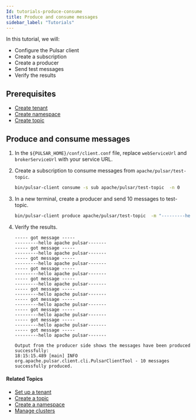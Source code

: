 ```yaml
---
Id: tutorials-produce-consume
title: Produce and consume messages
sidebar_label: "Tutorials"
---
```


In this tutorial, we will:
- Configure the Pulsar client
- Create a subscription
- Create a producer
- Send test messages
- Verify the results

## Prerequisites

- [Create tenant](tutorials-tenant.md)
- [Create namespace](tutorials-namespace.md)
- [Create topic](tutorials-topic.md)

## Produce and consume messages

1. In the `${PULSAR_HOME}/conf/client.conf` file, replace `webServiceUrl` and `brokerServiceUrl` with your service URL.

2. Create a subscription to consume messages from `apache/pulsar/test-topic`.

   ```bash
   bin/pulsar-client consume -s sub apache/pulsar/test-topic  -n 0
   ```

3. In a new terminal, create a producer and send 10 messages to test-topic.

   ```bash
   bin/pulsar-client produce apache/pulsar/test-topic  -m "---------hello apache pulsar-------" -n 10
   ```

4. Verify the results.

   ```
   ----- got message -----
   ---------hello apache pulsar-------
   ----- got message -----
   ---------hello apache pulsar-------
   ----- got message -----
   ---------hello apache pulsar-------
   ----- got message -----
   ---------hello apache pulsar-------
   ----- got message -----
   ---------hello apache pulsar-------
   ----- got message -----
   ---------hello apache pulsar-------
   ----- got message -----
   ---------hello apache pulsar-------
   ----- got message -----
   ---------hello apache pulsar-------
   ----- got message -----
   ---------hello apache pulsar-------
   ----- got message -----
   ---------hello apache pulsar-------

   Output from the producer side shows the messages have been produced successfully:
   18:15:15.489 [main] INFO  org.apache.pulsar.client.cli.PulsarClientTool - 10 messages successfully produced.
   ```

#### Related Topics
- [Set up a tenant](tutorials-tenant.md)
- [Create a topic](tutorials-topic.md)
- [Create a namespace](tutorials-namespace.md)
- [Manage clusters](admin-api-clusters.md)










